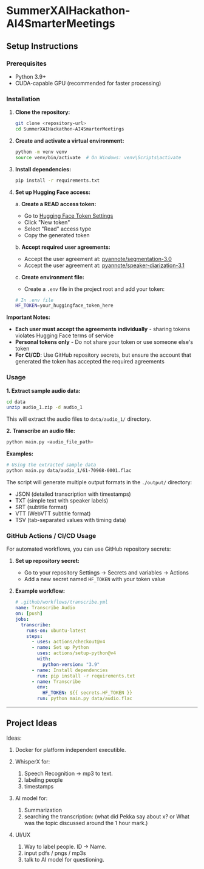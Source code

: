 # SummerXAIHackathon-AI4SmarterMeetings

## Setup Instructions

### Prerequisites

- Python 3.9+
- CUDA-capable GPU (recommended for faster processing)

### Installation

1. **Clone the repository:**

   ```bash
   git clone <repository-url>
   cd SummerXAIHackathon-AI4SmarterMeetings
   ```

2. **Create and activate a virtual environment:**

   ```bash
   python -m venv venv
   source venv/bin/activate  # On Windows: venv\Scripts\activate
   ```

3. **Install dependencies:**

   ```bash
   pip install -r requirements.txt
   ```

4. **Set up Hugging Face access:**

   a. **Create a READ access token:**

   - Go to [Hugging Face Token Settings](https://huggingface.co/settings/tokens)
   - Click "New token"
   - Select "Read" access type
   - Copy the generated token

   b. **Accept required user agreements:**

   - Accept the user agreement at: [pyannote/segmentation-3.0](https://huggingface.co/pyannote/segmentation-3.0)
   - Accept the user agreement at: [pyannote/speaker-diarization-3.1](https://huggingface.co/pyannote/speaker-diarization-3.1)

   c. **Create environment file:**

   - Create a `.env` file in the project root and add your token:

   ```bash
   # In .env file
   HF_TOKEN=your_huggingface_token_here
   ```

**Important Notes:**

- **Each user must accept the agreements individually** - sharing tokens violates Hugging Face terms of service
- **Personal tokens only** - Do not share your token or use someone else's token
- **For CI/CD**: Use GitHub repository secrets, but ensure the account that generated the token has accepted the required agreements

### Usage

**1. Extract sample audio data:**

```bash
cd data
unzip audio_1.zip -d audio_1
```

This will extract the audio files to `data/audio_1/` directory.

**2. Transcribe an audio file:**

```bash
python main.py <audio_file_path>
```

**Examples:**

```bash
# Using the extracted sample data
python main.py data/audio_1/61-70968-0001.flac
```

The script will generate multiple output formats in the `./output/` directory:

- JSON (detailed transcription with timestamps)
- TXT (simple text with speaker labels)
- SRT (subtitle format)
- VTT (WebVTT subtitle format)
- TSV (tab-separated values with timing data)

### GitHub Actions / CI/CD Usage

For automated workflows, you can use GitHub repository secrets:

1. **Set up repository secret:**

   - Go to your repository Settings → Secrets and variables → Actions
   - Add a new secret named `HF_TOKEN` with your token value

2. **Example workflow:**
   ```yaml
   # .github/workflows/transcribe.yml
   name: Transcribe Audio
   on: [push]
   jobs:
     transcribe:
       runs-on: ubuntu-latest
       steps:
         - uses: actions/checkout@v4
         - name: Set up Python
           uses: actions/setup-python@v4
           with:
             python-version: "3.9"
         - name: Install dependencies
           run: pip install -r requirements.txt
         - name: Transcribe
           env:
             HF_TOKEN: ${{ secrets.HF_TOKEN }}
           run: python main.py data/audio.flac
   ```

---

## Project Ideas

Ideas:

1. Docker for platform independent executible.

2. WhisperX for:

   1. Speech Recognition -> mp3 to text.
   2. labeling people
   3. timestamps

3. AI model for:

   1. Summarization
   2. searching the transcription:
      (what did Pekka say about x? or What was the topic discussed around the 1 hour mark.)

4. UI/UX

   1. Way to label people. ID -> Name.
   2. input pdfs / pngs / mp3s
   3. talk to AI model for questioning.
